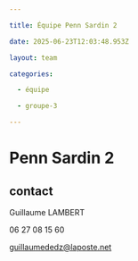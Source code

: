 ```yaml
---

title: Équipe Penn Sardin 2

date: 2025-06-23T12:03:48.953Z

layout: team

categories:

  - équipe

  - groupe-3

---
```


# Penn Sardin 2



## contact 

Guillaume LAMBERT

06 27 08 15 60

guillaumededz@laposte.net

